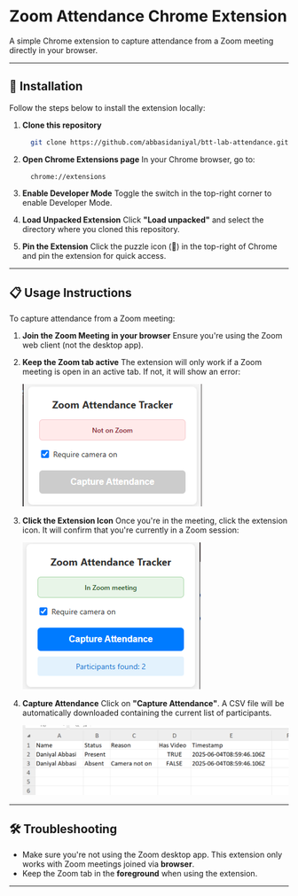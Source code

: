 # Zoom Attendance Chrome Extension

A simple Chrome extension to capture attendance from a Zoom meeting directly in your browser.

---

## 🚀 Installation

Follow the steps below to install the extension locally:

1. **Clone this repository**  
   
    ```bash
      git clone https://github.com/abbasidaniyal/btt-lab-attendance.git
    ```

2. **Open Chrome Extensions page**
   In your Chrome browser, go to:

   ```url
     chrome://extensions
   ```

3. **Enable Developer Mode**
   Toggle the switch in the top-right corner to enable Developer Mode.

4. **Load Unpacked Extension**
   Click **"Load unpacked"** and select the directory where you cloned this repository.

5. **Pin the Extension**
   Click the puzzle icon (🧩) in the top-right of Chrome and pin the extension for quick access.

---

## 📋 Usage Instructions

To capture attendance from a Zoom meeting:

1. **Join the Zoom Meeting in your browser**
   Ensure you're using the Zoom web client (not the desktop app).

2. **Keep the Zoom tab active**
   The extension will only work if a Zoom meeting is open in an active tab. If not, it will show an error:

   ![Not in zoom](https://github.com/abbasidaniyal/btt-lab-attendance/blob/main/images/not_in_zoom_status.png?raw=true)

3. **Click the Extension Icon**
   Once you're in the meeting, click the extension icon. It will confirm that you're currently in a Zoom session:
   
   ![In zoom](https://github.com/abbasidaniyal/btt-lab-attendance/blob/main/images/in_zoom_status.png?raw=true)

4. **Capture Attendance**
   Click on **"Capture Attendance"**. A CSV file will be automatically downloaded containing the current list of participants.
   
   ![CSV Output](https://github.com/abbasidaniyal/btt-lab-attendance/blob/main/images/downloaded_file.png?raw=true)

---

## 🛠 Troubleshooting

* Make sure you're not using the Zoom desktop app. This extension only works with Zoom meetings joined via **browser**.
* Keep the Zoom tab in the **foreground** when using the extension.

---
